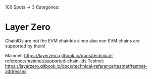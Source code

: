 100 Spots
-> 3 Categories: 

# Layer Zero
ChainIDs are not the EVM chainIds since also non EVM chains are supported by them!

Mainnet: https://layerzero.gitbook.io/docs/technical-reference/mainnet/supported-chain-ids
Testnet: https://layerzero.gitbook.io/docs/technical-reference/testnet/testnet-addresses